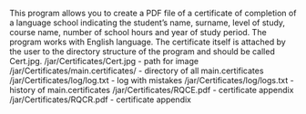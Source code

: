 
This program allows you to create a PDF file of a certificate of completion
of a language school indicating the student’s name, surname, level of study,
course name, number of school hours and year of study period.
The program works with English language. The certificate itself is attached by the
user to the directory structure of the program and should be called Cert.jpg.
/jar/Certificates/Cert.jpg - path for image
/jar/Certificates/main.certificates/ - directory of all main.certificates
/jar/Certificates/log/log.txt - log with mistakes
/jar/Certificates/log/logs.txt - history of main.certificates
/jar/Certificates/RQCE.pdf - certificate appendix
/jar/Certificates/RQCR.pdf - certificate appendix


